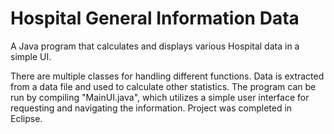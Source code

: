 # Hospital General Information Data
A Java program that calculates and displays various Hospital data in a simple UI.

There are multiple classes for handling different functions. Data is extracted from a data file and used to calculate other statistics. The program can be run by compiling "MainUI.java", which utilizes a simple user interface for requesting and navigating the information. Project was completed in Eclipse.
